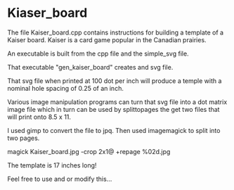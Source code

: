 # Kiaser_board


The file Kaiser_board.cpp  contains instructions for building a template of a Kaiser board.  Kaiser is a card game popular in the Canadian prairies.

An executable is built from the cpp file and the simple_svg file.

That executable "gen_kaiser_board" creates and svg file.  

That svg file when printed at 100 dot per inch will produce a temple with a nominal hole spacing of 0.25 of an inch.

Various image manipulation programs can turn that svg file into a dot matrix image file which in turn can be used by splittopages the get two files that will print onto 8.5 x 11.  

I used gimp to convert the file to jpq.  Then used imagemagick to split into two pages.  

magick Kaiser_board.jpg -crop 2x1@ +repage %02d.jpg

The template is 17 inches long!

Feel free to use and or modify this...


